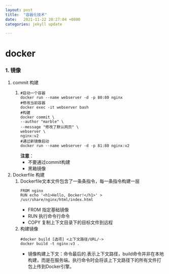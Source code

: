 ```yaml
---
layout: post
title:  "容器化技术"
date:   2021-11-22 20:27:04 +0800
categories: jekyll update

---
```


# docker
### 1. 镜像  
1. commit 构建
   1. ```shell
      #启动一个容器
      docker run --name webserver -d -p 80:80 nginx
      #修改当前容器
      docker exec -it webserver bash
      #构建
      docker commit \
      --author "marble" \
      --message "修改了默认网页" \
      webserver \
      nginx:v2
      #通过新镜像启动
      docker run --name webserver -d -p 81:80 nginx:v2
      ```
      **注意**：
      - 不要通过commit构建
      - 黑箱镜像
2. Dockerfile 构建
   1. Dockerfile文本文件包含了一条条指令，每一条指令构建一层
      ```shell
      FROM nginx
      RUN echo '<h1>Hello, Docker!</h1>' > /usr/share/nginx/html/index.html
      ```
      - FROM 指定基础镜像
      - RUN 执行命令行命令
      - COPY 复制上下文目录下的目标文件到远程
   2. 构建镜像
      ```shell
      #docker build [选项] <上下文路径/URL/->
      docker build -t nginx:v3 .
      ```
      - 镜像构建上下文：命令最后的.表示上下文路径，build命令并非在本地构建，而是在服务端。执行命令时会将该上下文路径下的所有文件打包上传到Docker引擎。